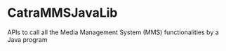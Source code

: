 # CatraMMSJavaLib
APIs to call all the Media Management System (MMS) functionalities by a Java program
